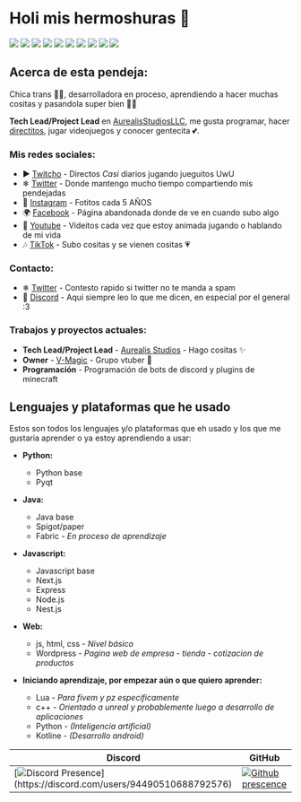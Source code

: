 # Holi mis hermoshuras 💖
[![](https://img.shields.io/badge/-python-3776AB?logo=python&logoColor=white&style=flat)](https://github.com/search?q=+language%3APython++org%3AFunkyoEnma+&type=repositories)
[![](https://img.shields.io/badge/-qt-41CD52?logo=qt&logoColor=white&style=flat)](https://github.com/search?q=+language%3APython++org%3AFunkyoEnma+&type=repositories)
[![](https://img.shields.io/badge/-Java-ED8B00?logo=openjdk&logoColor=white&style=flat)](https://github.com/search?q=+language%3AJava+++org%3AFunkyoEnma+&type=repositories)
[![](https://img.shields.io/badge/-Spigot%2FPaper-ED8B00?logo=openjdk&logoColor=white&style=flat)](https://github.com/search?q=+language%3AJava+++org%3AFunkyoEnma+&type=repositories)
[![](https://img.shields.io/badge/-Fabric-ED8B00?logo=openjdk&logoColor=white&style=flat)](https://github.com/search?q=+language%3AJava+++org%3AFunkyoEnma+&type=repositories)
[![](https://img.shields.io/badge/-JavaScript-F7DF1E?logo=javascript&logoColor=white&style=flat)](https://github.com/search?q=+language%3AJavaScript++org%3AFunkyoEnma+&type=repositories)
[![](https://img.shields.io/badge/-next.Js-000000?logo=javascript&logoColor=white&style=flat)](https://github.com/search?q=+language%3AJavaScript++org%3AFunkyoEnma+&type=repositories)
[![](https://img.shields.io/badge/-express-000000?logo=express&logoColor=white&style=flat)](https://github.com/search?q=+language%3AJavaScript++org%3AFunkyoEnma+&type=repositories)
[![](https://img.shields.io/badge/-nodeJs-339933?logo=nodedotjs&logoColor=white&style=flat)](https://github.com/search?q=+language%3AJavaScript++org%3AFunkyoEnma+&type=repositories)
[![](https://img.shields.io/badge/-nestJs-339933?logo=nestjs&logoColor=white&style=flat)](https://github.com/search?q=+language%3AJavaScript++org%3AFunkyoEnma+&type=repositories)

## Acerca de esta pendeja:

Chica trans 🏳️‍⚧️, desarrolladora en proceso, aprendiendo a hacer muchas cositas y pasandola super bien 💖✨

**Tech Lead/Project Lead** en [AurealisStudiosLLC](https://github.com/AurealisStudiosLLC), me gusta programar, hacer [directitos](https://www.twitch.tv/funkyoenma), jugar videojuegos y conocer gentecita 💕.

### Mis redes sociales:
* ▶ [Twitcho](https://www.twitch.tv/funkyoenma) - Directos *Casi* diarios jugando jueguitos UwU
* ❄ [Twitter](https://twitter.com/FunkyoEnma) - Donde mantengo mucho tiempo compartiendo mis pendejadas
* 📸 [Instagram](https://www.instagram.com/enmafunkyo/) - Fotitos cada 5 AÑOS
* 🌍 [Facebook](https://www.facebook.com/FunkyoUwU/) - Página abandonada donde de ve en cuando subo algo
* 🔴 [Youtube](https://www.youtube.com/channel/UCiMP1z0LtT95bNW-qpP35OA) - Videitos cada vez que estoy animada jugando o hablando de mi vida
* 🎶 [TikTok](https://www.tiktok.com/@funkyoenma) - Subo cositas y se vienen cositas 💗

### Contacto:
* ❄ [Twitter](https://twitter.com/FunkyoEnma) - Contesto rapido si twitter no te manda a spam
* 💖 [Discord](https://discord.gg/APYemsXMCV) - Aqui siempre leo lo que me dicen, en especial por el general :3

### Trabajos y proyectos actuales:
*  **Tech Lead/Project Lead** - [Aurealis Studios](https://github.com/AurealisStudiosLLC) - Hago cositas ✨
*  **Owner** - [V-Magic](https://twitter.com/_VMagic) - Grupo vtuber 💖
*  **Programación** - Programación de bots de discord y plugins de minecraft

## Lenguajes y plataformas que he usado
Estos son todos los lenguajes y/o plataformas que eh usado y los que me gustaria aprender o ya estoy aprendiendo a usar:

* **Python:**
  * Python base
  * Pyqt

* **Java:**
  * Java base
  * Spigot/paper
  * Fabric *- En proceso de aprendizaje*

* **Javascript:**
  * Javascript base
  * Next.js
  * Express
  * Node.js
  * Nest.js

* **Web:**
  * js, html, css *- Nivel básico*
  * Wordpress - *Pagina web de empresa - tienda - cotizacion de productos*

* **Iniciando aprendizaje, por empezar aún o que quiero aprender:**
  * Lua - *Para fivem y pz especificamente*
  * c++ - *Orientado a unreal y probablemente luego a desarrollo de aplicaciones*
  * Python - *(Inteligencia artificial)*
  * Kotline - *(Desarrollo android)*

|Discord|GitHub|
|-------|------|
|[![Discord Presence](https://lanyard-profile-readme.vercel.app/api/290581058905309184?theme=dark&bg=5c5c5c&borderRadius=10px&idleMessage=Tocando%20pasto...)](https://discord.com/users/94490510688792576)|[![Github prescence](https://github-readme-stats.vercel.app/api?username=FunkyoEnma&show_icons=true&theme=neon)](https://github.com/FunkyoEnma)
